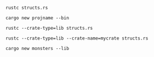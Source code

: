```rustc structs.rs```

```cargo new projname --bin```

```rustc --crate-type=lib structs.rs```

```rustc --crate-type=lib --crate-name=mycrate structs.rs```

```cargo new monsters --lib```